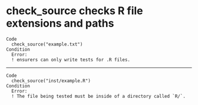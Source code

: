 # check_source checks R file extensions and paths

    Code
      check_source("example.txt")
    Condition
      Error:
      ! ensurers can only write tests for .R files.

---

    Code
      check_source("inst/example.R")
    Condition
      Error:
      ! The file being tested must be inside of a directory called `R/`.

